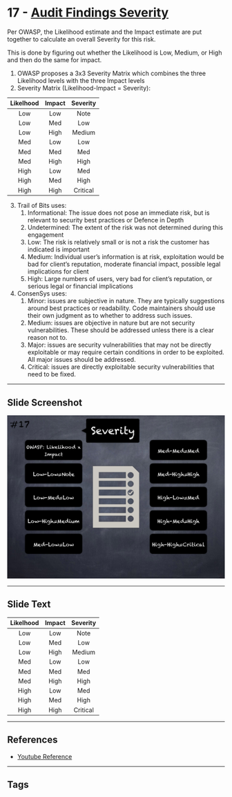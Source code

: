 
# 17 - [Audit Findings Severity](./Audit%20Findings%20Severity.md)

Per OWASP, the Likelihood estimate and the Impact estimate are put together to calculate an overall Severity for this risk. 

This is done by figuring out whether the Likelihood is Low, Medium, or High and then do the same for impact.

1. OWASP proposes a 3x3 Severity Matrix which combines the three Likelihood levels with the three Impact levels
2. Severity Matrix (Likelihood-Impact = Severity): 

|Likelhood|Impact|Severity|
|:----:|:-----:|:---:|
|Low|Low|Note|
|Low|Med|Low|
|Low|High|Medium|
|Med|Low|Low|
|Med|Med|Med|
|Med|High|High|
|High|Low|Med|
|High|Med|High|
|High|High|Critical|

3. Trail of Bits uses:
	1. Informational: The issue does not pose an immediate risk, but is relevant to security best practices or Defence in Depth
	2. Undetermined: The extent of the risk was not determined during this engagement
	3. Low: The risk is relatively small or is not a risk the customer has indicated is important
	4. Medium: Individual user’s information is at risk, exploitation would be bad for client’s reputation, moderate financial impact, possible legal implications for client
	5. High: Large numbers of users, very bad for client’s reputation, or serious legal or financial implications
4. ConsenSys uses:
	1. Minor: issues are subjective in nature. They are typically suggestions around best practices or readability. Code maintainers should use their own judgment as to whether to address such issues.
	2. Medium: issues are objective in nature but are not security vulnerabilities. These should be addressed unless there is a clear reason not to.
	3. Major: issues are security vulnerabilities that may not be directly exploitable or may require certain conditions in order to be exploited. All major issues should be addressed.
	4. Critical: issues are directly exploitable security vulnerabilities that need to be fixed.
___
## Slide Screenshot
![017.png](../../images/6.%20Audit%20Techniques%20and%20Tools%20101/017.png)
___
## Slide Text
|Likelhood|Impact|Severity|
|:----:|:-----:|:---:|
|Low|Low|Note|
|Low|Med|Low|
|Low|High|Medium|
|Med|Low|Low|
|Med|Med|Med|
|Med|High|High|
|High|Low|Med|
|High|Med|High|
|High|High|Critical|
___
## References
- [Youtube Reference](https://youtu.be/M0C7z3TE5Go?t=1656)
___
## Tags
